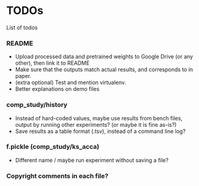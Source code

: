 # TODOs

List of todos

### README
- Upload processed data and pretrained weights to Google Drive (or any other), then link it to README
- Make sure that the outputs match actual results, and corresponds to in paper.
- (extra optional) Test and mention virtualenv.
- Better explanations on demo files

### comp_study/history
- Instead of hard-coded values, maybe use results from bench files, output by running other experiments? (or maybe it is fine as-is?)
- Save results as a table format (.tsv), instead of a command line log?

### f.pickle (comp_study/ks_acca)
- Different name / maybe run experiment without saving a file?

### Copyright comments in each file?